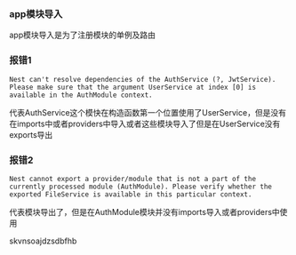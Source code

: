 ### app模块导入
app模块导入是为了注册模块的单例及路由

### 报错1
    Nest can't resolve dependencies of the AuthService (?, JwtService). Please make sure that the argument UserService at index [0] is available in the AuthModule context.

代表AuthService这个模快在构造函数第一个位置使用了UserService，但是没有在imports中或者providers中导入或者这些模块导入了但是在UserService没有exports导出

### 报错2
    Nest cannot export a provider/module that is not a part of the currently processed module (AuthModule). Please verify whether the exported FileService is available in this particular context.

代表模块导出了，但是在AuthModule模块并没有imports导入或者providers中使用


skvnsoajdzsdbfhb
